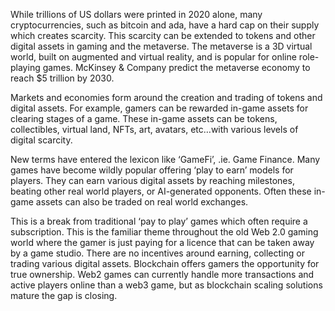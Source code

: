 While trillions of US dollars were printed in 2020 alone, many cryptocurrencies, such as bitcoin and ada, have a hard cap on their supply which creates scarcity. This scarcity can be extended to tokens and other digital assets in gaming and the metaverse. The metaverse is a 3D virtual world, built on augmented and virtual reality, and is popular for online role-playing games. McKinsey & Company predict the metaverse economy to reach $5 trillion by 2030.

Markets and economies form around the creation and trading of tokens and digital assets. For example, gamers can be rewarded in-game assets for clearing stages of a game. These in-game assets can be tokens, collectibles, virtual land, NFTs, art, avatars, etc…with various levels of digital scarcity. 

New terms have entered the lexicon like ‘GameFi’, .ie. Game Finance. Many games have become wildly popular offering ‘play to earn’ models for players. They can earn various digital assets by reaching milestones, beating other real world players, or AI-generated opponents. Often these in-game assets can also be traded on real world exchanges. 

This is a break from traditional ‘pay to play’ games which often require a subscription. This is the familiar theme throughout the old Web 2.0 gaming world where the gamer is just paying for a licence that can be taken away by a game studio. There are no incentives around earning, collecting or trading various digital assets. Blockchain offers gamers the opportunity for true ownership. Web2 games can currently handle more transactions and active players online than a web3 game, but as blockchain scaling solutions mature the gap is closing. 
